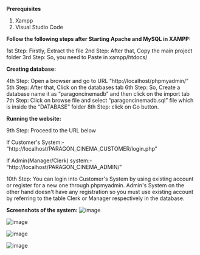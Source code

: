 **Prerequisites**
1. Xampp
2. Visual Studio Code


**Follow the following steps after Starting Apache and MySQL in XAMPP:**

1st Step: Firstly, Extract the file
2nd Step: After that, Copy the main project folder
3rd Step: So, you need to Paste in xampp/htdocs/

**Creating database:**

4th Step: Open a browser and go to URL “http://localhost/phpmyadmin/”
5th Step: After that, Click on the databases tab
6th Step: So, Create a database name it as “paragoncinemadb” and then click on the import tab
7th Step: Click on browse file and select “paragoncinemadb.sql” file which is inside the “DATABASE” folder
8th Step: click on Go button.

**Running the website:**

9th Step: Proceed to the URL below

If Customer's System:-
“http://localhost/PARAGON_CINEMA_CUSTOMER/login.php”

If Admin(Manager/Clerk) system:-
“http://localhost/PARAGON_CINEMA_ADMIN/"

10th Step: You can login into Customer's System by using existing account or register for a new one through phpmyadmin. 
Admin's System on the other hand doesn't have any registration so you must use existing account by referring to the table Clerk or Manager respectively in the database.

**Screenshots of the system:**
![image](https://github.com/user-attachments/assets/06201621-a05f-4ab9-a84f-ae3b807fe285)

![image](https://github.com/user-attachments/assets/af3111a9-1a4f-4c7e-9801-4ed378d4ea90)

![image](https://github.com/user-attachments/assets/500bbf71-54e3-42f0-91ec-50a619c6af25)

![image](https://github.com/user-attachments/assets/6de5310b-e8b5-44be-9285-60db2a68ffed)



